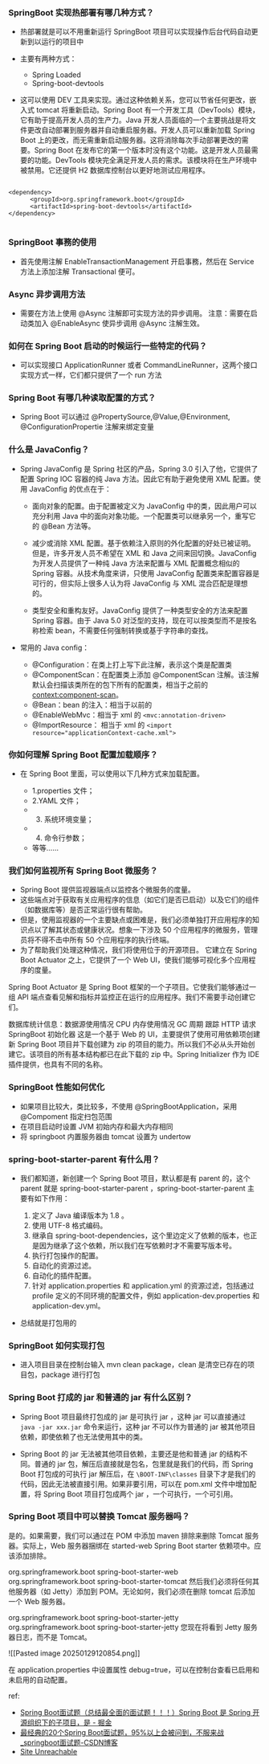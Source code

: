 


### SpringBoot 实现热部署有哪几种方式？

- 热部署就是可以不用重新运行 SpringBoot 项目可以实现操作后台代码自动更新到以运行的项目中
- 主要有两种方式：
    - Spring Loaded
    - Spring-boot-devtools

- 这可以使用 DEV 工具来实现。通过这种依赖关系，您可以节省任何更改，嵌入式 tomcat 将重新启动。Spring Boot 有一个开发工具（DevTools）模块，它有助于提高开发人员的生产力。Java 开发人员面临的一个主要挑战是将文件更改自动部署到服务器并自动重启服务器。开发人员可以重新加载 Spring Boot 上的更改，而无需重新启动服务器。这将消除每次手动部署更改的需要。Spring Boot 在发布它的第一个版本时没有这个功能。这是开发人员最需要的功能。DevTools 模块完全满足开发人员的需求。该模块将在生产环境中被禁用。它还提供 H2 数据库控制台以更好地测试应用程序。

```pom

<dependency>
      <groupId>org.springframework.boot</groupId>
      <artifactId>spring-boot-devtools</artifactId>
</dependency>


```
### SpringBoot 事務的使用

- 首先使用注解 EnableTransactionManagement 开启事務，然后在 Service 方法上添加注解 Transactional 便可。


### Async 异步调用方法

- 需要在方法上使用 @Async 注解即可实现方法的异步调用。 注意：需要在启动类加入 @EnableAsync 使异步调用 @Async 注解生效。


### 如何在 Spring Boot 启动的时候运行一些特定的代码？

- 可以实现接口 ApplicationRunner 或者 CommandLineRunner，这两个接口实现方式一样，它们都只提供了一个 run 方法

### Spring Boot 有哪几种读取配置的方式？

- Spring Boot 可以通过 @PropertySource,@Value,@Environment, @ConfigurationPropertie 注解来绑定变量

  
### 什么是 JavaConfig？

- Spring JavaConfig 是 Spring 社区的产品，Spring 3.0 引入了他，它提供了配置 Spring IOC 容器的纯 Java 方法。因此它有助于避免使用 XML 配置。使用 JavaConfig 的优点在于：
    
    - 面向对象的配置。由于配置被定义为 JavaConfig 中的类，因此用户可以充分利用 Java 中的面向对象功能。一个配置类可以继承另一个，重写它的 @Bean 方法等。
        
    - 减少或消除 XML 配置。基于依赖注入原则的外化配置的好处已被证明。但是，许多开发人员不希望在 XML 和 Java 之间来回切换。JavaConfig 为开发人员提供了一种纯 Java 方法来配置与 XML 配置概念相似的 Spring 容器。从技术角度来讲，只使用 JavaConfig 配置类来配置容器是可行的，但实际上很多人认为将 JavaConfig 与 XML 混合匹配是理想的。
        
    - 类型安全和重构友好。JavaConfig 提供了一种类型安全的方法来配置 Spring 容器。由于 Java 5.0 对泛型的支持，现在可以按类型而不是按名称检索 bean，不需要任何强制转换或基于字符串的查找。
        
- 常用的 Java config：
    
    - @Configuration：在类上打上写下此注解，表示这个类是配置类
    - @ComponentScan：在配置类上添加 @ComponentScan 注解。该注解默认会扫描该类所在的包下所有的配置类，相当于之前的 <context:component-scan>。
    - @Bean：bean 的注入：相当于以前的 <bean id="objectMapper" class="org.codehaus.jackson.map.ObjectMapper" />
    - @EnableWebMvc：相当于 xml 的 `<mvc:annotation-driven>`
    - @ImportResource： 相当于 xml 的 `<import resource="applicationContext-cache.xml">`



### 你如何理解 Spring Boot 配置加载顺序？

- 在 Spring Boot 里面，可以使用以下几种方式来加载配置。
    
    - 1.properties 文件；
    - 2.YAML 文件；
    - 3. 系统环境变量；
    - 4. 命令行参数；
    - 等等……



### 我们如何监视所有 Spring Boot 微服务？

- Spring Boot 提供监视器端点以监控各个微服务的度量。
- 这些端点对于获取有关应用程序的信息（如它们是否已启动）以及它们的组件（如数据库等）是否正常运行很有帮助。
- 但是，使用监视器的一个主要缺点或困难是，我们必须单独打开应用程序的知识点以了解其状态或健康状况。想象一下涉及 50 个应用程序的微服务，管理员将不得不击中所有 50 个应用程序的执行终端。
- 为了帮助我们处理这种情况，我们将使用位于的开源项目。 它建立在 Spring Boot Actuator 之上，它提供了一个 Web UI，使我们能够可视化多个应用程序的度量。


Spring Boot Actuator 是 Spring Boot 框架的一个子项目。它使我们能够通过一组 API 端点查看见解和指标并监控正在运行的应用程序。我们不需要手动创建它们。

数据库统计信息：数据源使用情况
CPU 内存使用情况
GC 周期
跟踪 HTTP 请求
SpringBoot 初始化器
这是一个基于 Web 的 UI，主要提供了使用可用依赖项创建新 Spring Boot 项目并下载创建为 zip 的项目的能力。所以我们不必从头开始创建它。该项目的所有基本结构都已在此下载的 zip 中。Spring Initializer 作为 IDE 插件提供，也具有不同的名称。



### SpringBoot 性能如何优化

- 如果项目比较大，类比较多，不使用 @SpringBootApplication，采用 @Compoment 指定扫包范围
- 在项目启动时设置 JVM 初始内存和最大内存相同
- 将 springboot 内置服务器由 tomcat 设置为 undertow



### spring-boot-starter-parent 有什么用？

- 我们都知道，新创建一个 Spring Boot 项目，默认都是有 parent 的，这个 parent 就是 spring-boot-starter-parent ，spring-boot-starter-parent 主要有如下作用：
    
    1. 定义了 Java 编译版本为 1.8 。
    2. 使用 UTF-8 格式编码。
    3. 继承自 spring-boot-dependencies，这个里边定义了依赖的版本，也正是因为继承了这个依赖，所以我们在写依赖时才不需要写版本号。
    4. 执行打包操作的配置。
    5. 自动化的资源过滤。
    6. 自动化的插件配置。
    7. 针对 application.properties 和 application.yml 的资源过滤，包括通过 profile 定义的不同环境的配置文件，例如 application-dev.properties 和 application-dev.yml。
- 总结就是打包用的



### SpringBoot 如何实现打包

- 进入项目目录在控制台输入 mvn clean package，clean 是清空已存在的项目包，package 进行打包

### Spring Boot 打成的 jar 和普通的 jar 有什么区别？

- Spring Boot 项目最终打包成的 jar 是可执行 jar ，这种 jar 可以直接通过 `java -jar xxx.jar` 命令来运行，这种 jar 不可以作为普通的 jar 被其他项目依赖，即使依赖了也无法使用其中的类。
    
- Spring Boot 的 jar 无法被其他项目依赖，主要还是他和普通 jar 的结构不同。普通的 jar 包，解压后直接就是包名，包里就是我们的代码，而 Spring Boot 打包成的可执行 jar 解压后，在 `\BOOT-INF\classes` 目录下才是我们的代码，因此无法被直接引用。如果非要引用，可以在 pom.xml 文件中增加配置，将 Spring Boot 项目打包成两个 jar ，一个可执行，一个可引用。
    


### Spring Boot 项目中可以替换 Tomcat 服务器吗？

是的。如果需要，我们可以通过在 POM 中添加 maven 排除来删除 Tomcat 服务器。实际上，Web 服务器捆绑在 started-web Spring Boot starter 依赖项中。应该添加排除。

<dependency> 
  <groupId>org.springframework.boot</groupId> 
  <artifactId>spring-boot-starter-web</artifactId> 
  <exclusions> 
    <exclusion> 
      <groupId>org.springframework.boot</groupId> 
      <artifactId> spring-boot-starter-tomcat</artifactId> 
    </exclusion> 
  </exclusions> 
</dependency>
然后我们必须将任何其他服务器（如 Jetty）添加到 POM。无论如何，我们必须在删除 tomcat 后添加一个 Web 服务器。

<dependency> <groupId>org.springframework.boot</groupId> <artifactId>spring-boot-starter-jetty</artifactId> </dependency><dependency> 
  <groupId>org.springframework.boot</groupId> 
  <artifactId>spring-boot-starter-jetty</artifactId> 
</dependency>
您现在将看到 Jetty 服务器日志，而不是 Tomcat。



![[Pasted image 20250129120854.png]]



在 application.properties 中设置属性 debug=true，可以在控制台查看已启用和未启用的自动配置。







ref:
- [Spring Boot面试题（总结最全面的面试题！！！）Spring Boot 是 Spring 开源组织下的子项目，是 - 掘金](https://juejin.cn/post/6844904125709156359)
- [最经典的20个Spring Boot面试题，95%以上会被问到，不服来战\_springboot面试题-CSDN博客](https://blog.csdn.net/xxxzzzqqq_/article/details/129926457)
- [Site Unreachable](https://zhuanlan.zhihu.com/p/557542656)